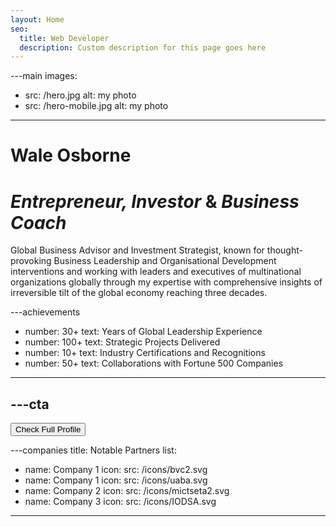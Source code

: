 ```yaml
---
layout: Home
seo:
  title: Web Developer
  description: Custom description for this page goes here
---
```


---main
images:
  - src: /hero.jpg
    alt: my photo
  - src: /hero-mobile.jpg
    alt: my photo
---

# <Typewriter>Wale Osborne</Typewriter>

# *Entrepreneur, Investor* <span>&</span> *Business Coach*

<Sep size={12} />

Global Business Advisor and Investment Strategist, known for thought-provoking Business Leadership and Organisational Development interventions and working with leaders and executives of multinational organizations globally through my expertise with comprehensive insights of irreversible tilt of the global economy reaching three decades.



---achievements
- number: 30+
  text: Years of Global Leadership Experience
- number: 100+
  text: Strategic Projects Delivered
- number: 10+
  text: Industry Certifications and Recognitions
- number: 50+
  text: Collaborations with Fortune 500 Companies
---



---cta
---
<Button href="/about" size="lg">
  Check Full Profile
</Button>



---companies
title: Notable Partners
list:
  - name: Company 1
    icon:
      src: /icons/bvc2.svg
  - name: Company 1
    icon:
      src: /icons/uaba.svg
  - name: Company 2
    icon:
      src: /icons/mictseta2.svg
  - name: Company 3
    icon:
      src: /icons/IODSA.svg
---